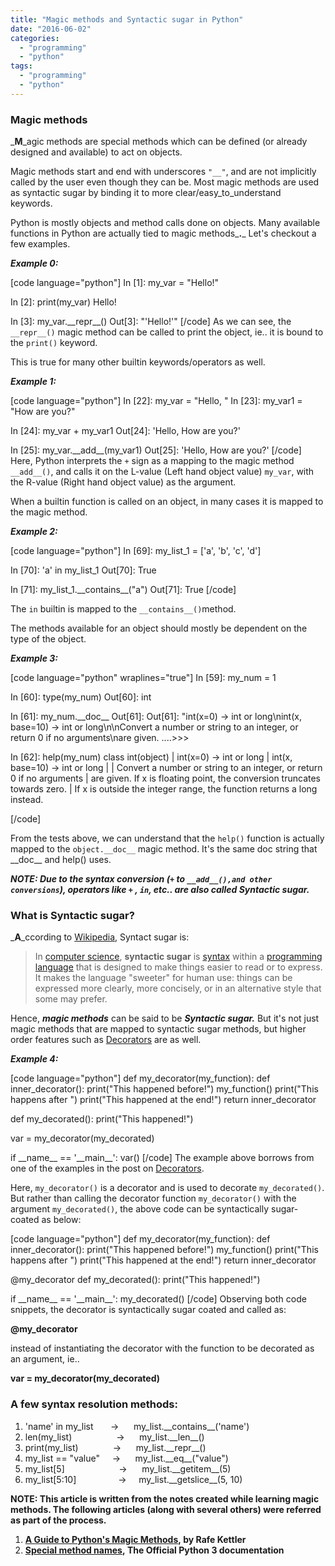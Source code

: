 ```yaml
---
title: "Magic methods and Syntactic sugar in Python"
date: "2016-06-02"
categories: 
  - "programming"
  - "python"
tags: 
  - "programming"
  - "python"
---
```


### Magic methods

_**M**_agic methods are special methods which can be defined (or already designed and available) to act on objects.

Magic methods start and end with underscores `"__"`, and are not implicitly called by the user even though they can be. Most magic methods are used as syntactic sugar by binding it to more clear/easy\_to\_understand keywords.

Python is mostly objects and method calls done on objects. Many available functions in Python are actually tied to magic methods_**.**_ Let's checkout a few examples.

_**Example 0:**_

\[code language="python"\] In \[1\]: my\_var = "Hello!"

In \[2\]: print(my\_var) Hello!

In \[3\]: my\_var.\_\_repr\_\_() Out\[3\]: "'Hello!'" \[/code\] As we can see, the `__repr__()` magic method can be called to print the object, ie.. it is bound to the `print()` keyword.

This is true for many other builtin keywords/operators as well.

_**Example 1:**_

\[code language="python"\] In \[22\]: my\_var = "Hello, " In \[23\]: my\_var1 = "How are you?"

In \[24\]: my\_var + my\_var1 Out\[24\]: 'Hello, How are you?'

In \[25\]: my\_var.\_\_add\_\_(my\_var1) Out\[25\]: 'Hello, How are you?' \[/code\] Here, Python interprets the `+` sign as a mapping to the magic method `__add__()`, and calls it on the L-value (Left hand object value) `my_var`, with the R-value (Right hand object value) as the argument.

When a builtin function is called on an object, in many cases it is mapped to the magic method.

_**Example 2:**_

\[code language="python"\] In \[69\]: my\_list\_1 = \['a', 'b', 'c', 'd'\]

In \[70\]: 'a' in my\_list\_1 Out\[70\]: True

In \[71\]: my\_list\_1.\_\_contains\_\_("a") Out\[71\]: True \[/code\]

The `in` builtin is mapped to the `__contains__()`method.

The methods available for an object should mostly be dependent on the type of the object.

_**Example 3:**_

\[code language="python" wraplines="true"\] In \[59\]: my\_num = 1

In \[60\]: type(my\_num) Out\[60\]: int

In \[61\]: my\_num.\_\_doc\_\_ Out\[61\]: Out\[61\]: "int(x=0) -> int or long\\nint(x, base=10) -> int or long\\n\\nConvert a number or string to an integer, or return 0 if no arguments\\nare given. ....>>>

In \[62\]: help(my\_num) class int(object) | int(x=0) -> int or long | int(x, base=10) -> int or long | | Convert a number or string to an integer, or return 0 if no arguments | are given. If x is floating point, the conversion truncates towards zero. | If x is outside the integer range, the function returns a long instead.

\[/code\]

From the tests above, we can understand that the `help()` function is actually mapped to the `object.__doc__` magic method. It's the same doc string that \_\_doc\_\_ and help() uses.

**_NOTE: Due to the syntax conversion (`+` to `__add__(),and other conversions`), operators like `+` , `in`, etc.. are also called Syntactic sugar._**

### What is Syntactic sugar?

_**A**_ccording to [Wikipedia](https://en.wikipedia.org/wiki/Syntactic_sugar), Syntact sugar is:

> In [computer science](https://en.wikipedia.org/wiki/Computer_science "Computer science"), **syntactic sugar** is [syntax](https://en.wikipedia.org/wiki/Syntax_%28programming_languages%29 "Syntax (programming languages)") within a [programming language](https://en.wikipedia.org/wiki/Programming_language "Programming language") that is designed to make things easier to read or to express. It makes the language "sweeter" for human use: things can be expressed more clearly, more concisely, or in an alternative style that some may prefer.

Hence, _**magic methods**_ can be said to be _**Syntactic sugar.**_ But it's not just magic methods that are mapped to syntactic sugar methods, but higher order features such as [Decorators](https://arvimal.wordpress.com/2016/05/30/decorators-object-oriented-programming/) are as well.

_**Example 4:**_ 

\[code language="python"\] def my\_decorator(my\_function): def inner\_decorator(): print("This happened before!") my\_function() print("This happens after ") print("This happened at the end!") return inner\_decorator

def my\_decorated(): print("This happened!")

var = my\_decorator(my\_decorated)

if \_\_name\_\_ == '\_\_main\_\_': var() \[/code\] The example above borrows from one of the examples in the post on [Decorators](https://arvimal.wordpress.com/2016/05/30/decorators-object-oriented-programming/).

Here, `my_decorator()` is a decorator and is used to decorate `my_decorated()`. But rather than calling the decorator function `my_decorator()` with the argument `my_decorated()`, the above code can be syntactically sugar-coated as below:

\[code language="python"\] def my\_decorator(my\_function): def inner\_decorator(): print("This happened before!") my\_function() print("This happens after ") print("This happened at the end!") return inner\_decorator

@my\_decorator def my\_decorated(): print("This happened!")

if \_\_name\_\_ == '\_\_main\_\_': my\_decorated() \[/code\] Observing both code snippets, the decorator is syntactically sugar coated and called as:

**@my\_decorator**

instead of instantiating the decorator with the function to be decorated as an argument, ie..

**var = my\_decorator(my\_decorated)**

### A few syntax resolution methods:

1. 'name' in my\_list       ->      my\_list.\_\_contains\_\_('name')
2. len(my\_list)                  ->      my\_list.\_\_len\_\_()
3. print(my\_list)              ->      my\_list.\_\_repr\_\_()
4. my\_list == "value"     ->      my\_list.\_\_eq\_\_("value")
5. my\_list\[5\]                      ->      my\_list.\_\_getitem\_\_(5)
6. my\_list\[5:10\]                 ->     my\_list.\_\_getslice\_\_(5, 10)

**NOTE: This article is written from the notes created while learning magic methods. The following articles (along with several others) were referred as part of the process.**

1. **[A Guide to Python's Magic Methods](http://www.rafekettler.com/magicmethods.pdf), by Rafe Kettler**
2. **[Special method names](https://docs.python.org/3/reference/datamodel.html#special-method-names), The Official Python 3 documentation**
